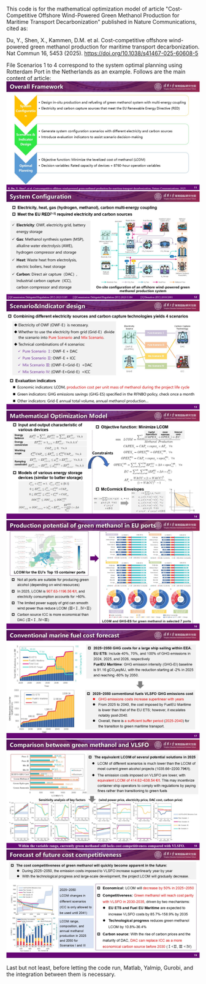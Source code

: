This code is for the mathematical optimization model of article "Cost-Competitive Offshore Wind-Powered Green Methanol Production for Maritime Transport Decarbonization" published in Nature Communications, cited as:

Du, Y., Shen, X., Kammen, D.M. et al. Cost-competitive offshore wind-powered green methanol production for maritime transport decarbonization. Nat Commun 16, 5453 (2025). https://doi.org/10.1038/s41467-025-60608-5

File Scenarios 1 to 4 correspond to the system optimal planning using Rotterdam Port in the Netherlands as an example. Follows are the main content of article:
![image](https://github.com/YeeflyDu/Offshore-Wind-Powered-MeOH-Production-Optimization/blob/main/image/1%20Overall%20Framework.JPG)
![image](https://github.com/YeeflyDu/Offshore-Wind-Powered-MeOH-Production-Optimization/blob/main/image/2%20System%20Configuration.JPG)
![image](https://github.com/YeeflyDu/Offshore-Wind-Powered-MeOH-Production-Optimization/blob/main/image/3%20Scenario%26Indicator%20design.JPG)
![image](https://github.com/YeeflyDu/Offshore-Wind-Powered-MeOH-Production-Optimization/blob/main/image/4%20Mathematical%20Optimization%20Model.JPG)
![image](https://github.com/YeeflyDu/Offshore-Wind-Powered-MeOH-Production-Optimization/blob/main/image/5%20Production%20potential%20of%20green%20methanol%20in%20EU%20ports.JPG)
![image](https://github.com/YeeflyDu/Offshore-Wind-Powered-MeOH-Production-Optimization/blob/main/image/6%20Conventional%20marine%20fuel%20cost%20forecast.JPG)
![image](https://github.com/YeeflyDu/Offshore-Wind-Powered-MeOH-Production-Optimization/blob/main/image/7%20Comparison%20between%20green%20methanol%20and%20VLSFO.JPG)
![image](https://github.com/YeeflyDu/Offshore-Wind-Powered-MeOH-Production-Optimization/blob/main/image/8%20Forecast%20of%20future%20cost%20competitiveness.JPG)

Last but not least, before letting the code run, Matlab, Yalmip, Gurobi, and the integration between them is necessary.
